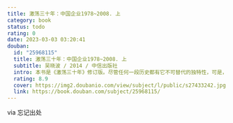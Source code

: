 ```yaml
---
title: 激荡三十年：中国企业1978~2008. 上
category: book
status: todo
rating: 0
date: 2023-03-03 03:20:41
douban:
  id: "25968115"
  title: 激荡三十年：中国企业1978~2008. 上
  subtitle: 吴晓波 / 2014 / 中信出版社
  intro: 本书是《激荡三十年》修订版。尽管任何一段历史都有它不可替代的独特性，可是，1978年—2008年的中国，却是最不可能重复的。作者站在民间的角度，以真切而激扬的写作手法描绘了中国企业在改革开放年代走向市场、走向世界的成长、发展之路。改革开放初期汹涌的商品大潮；国营企业、民营企业、外资企业，这三种力量此消彼长、互相博弈的曲折发展；整个社会的躁动和不安……整部书稿中都体现得极为真切和实在。作者用激扬的文字再现出人们在历史创造中的激情、喜悦、呐喊、苦恼和悲愤。
  rating: 8.9
  cover: https://img2.doubanio.com/view/subject/l/public/s27433242.jpg
  link: https://book.douban.com/subject/25968115/
---
```


via 忘记出处
